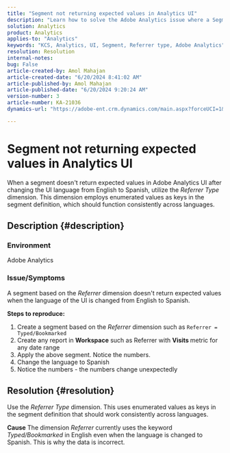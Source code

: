 ```yaml
---
title: "Segment not returning expected values in Analytics UI"
description: "Learn how to solve the Adobe Analytics issue where a Segment is not returning expected values in Analytics UI. Use \"Referrer Type\" dimension."
solution: Analytics
product: Analytics
applies-to: "Analytics"
keywords: "KCS, Analytics, UI, Segment, Referrer type, Adobe Analytics"
resolution: Resolution
internal-notes: 
bug: False
article-created-by: Amol Mahajan
article-created-date: "6/20/2024 8:41:02 AM"
article-published-by: Amol Mahajan
article-published-date: "6/20/2024 9:20:24 AM"
version-number: 3
article-number: KA-21036
dynamics-url: "https://adobe-ent.crm.dynamics.com/main.aspx?forceUCI=1&pagetype=entityrecord&etn=knowledgearticle&id=5b669ad1-e02e-ef11-840a-000d3a3764e0"

---
```

# Segment not returning expected values in Analytics UI


When a segment doesn't return expected values in Adobe Analytics UI after changing the UI language from English to Spanish, utilize the *Referrer Type* dimension. This dimension employs enumerated values as keys in the segment definition, which should function consistently across languages.

## Description {#description}


### <b>Environment</b>

Adobe Analytics



### <b>Issue/Symptoms</b>

A segment based on the *Referrer* dimension doesn't return expected values when the language of the UI is changed from English to Spanish.



<b>Steps to reproduce:</b>

1. Create a segment based on the *Referrer* dimension such as `Referrer = Typed/Bookmarked`
2. Create any report in <b>Workspace</b> such as Referrer with <b>Visits </b>metric for any date range
3. Apply the above segment. Notice the numbers.
4. Change the language to Spanish
5. Notice the numbers - the numbers change unexpectedly



## Resolution {#resolution}


Use the *Referrer Type* dimension. This uses enumerated values as keys in the segment definition that should work consistently across languages.


<b>Cause</b>
The dimension *Referrer* currently uses the keyword *Typed/Bookmarked* in English even when the language is changed to Spanish. This is why the data is incorrect.
